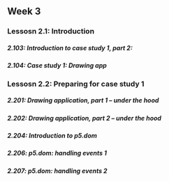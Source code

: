 ## Week 3

### Lessosn 2.1: Introduction

<h5>2.103: Introduction to case study 1, part 2:</h>

<h5>2.104: Case study 1: Drawing app</h>

### Lessosn 2.2: Preparing for case study 1

<h5>2.201: Drawing application, part 1 – under the hood</h5>

<h5>2.202: Drawing application, part 2 – under the hood</h5>

<h5>2.204: Introduction to p5.dom</h5>

<h5>2.206: p5.dom: handling events 1</h5>

<h5>2.207: p5.dom: handling events 2</h5>
